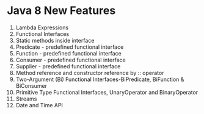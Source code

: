 # Java 8 New Features

1. Lambda Expressions
2. Functional Interfaces
3. Static methods inside interface
4. Predicate - predefined functional interface
5. Function - predefined functional interface
6. Consumer - predefined functional interface
7. Supplier - predefined functional interface
8. Method reference and constructor reference by :: operator
9. Two-Argument (Bi) Functional Interfaces-BiPredicate, BiFunction & BiConsumer
10. Primitive Type Functional Interfaces, UnaryOperator and BinaryOperator
11. Streams
12. Date and Time API 


